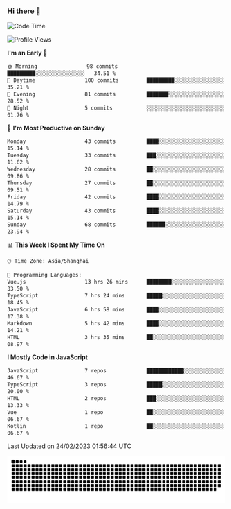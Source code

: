 ### Hi there 👋
<!--  ![visitors](https://visitor-badge.laobi.icu/badge?page_id=huamurui) -->

<!-- [![知乎](https://img.shields.io/badge/dynamic/json?url=https%3A%2F%2Fapi.swo.moe%2Fstats%2Fzhihu%2Fke-ai-wu-li-de-nan-hai-zi&query=count&color=282c34&label=%E7%9F%A5%E4%B9%8E&labelColor=0084ff&logo=zhihu&logoColor=ffffff&suffix=+%E5%85%B3%E6%B3%A8&cacheSeconds=3600)](https://www.zhihu.com/people/ke-ai-wu-li-de-nan-hai-zi)
 -->


<!--START_SECTION:waka-->
![Code Time](http://img.shields.io/badge/Code%20Time-375%20hrs%2056%20mins-blue)

![Profile Views](http://img.shields.io/badge/Profile%20Views-0-blue)

**I'm an Early 🐤** 

```text
🌞 Morning                98 commits          █████████░░░░░░░░░░░░░░░░   34.51 % 
🌆 Daytime                100 commits         █████████░░░░░░░░░░░░░░░░   35.21 % 
🌃 Evening                81 commits          ███████░░░░░░░░░░░░░░░░░░   28.52 % 
🌙 Night                  5 commits           ░░░░░░░░░░░░░░░░░░░░░░░░░   01.76 % 
```
📅 **I'm Most Productive on Sunday** 

```text
Monday                   43 commits          ████░░░░░░░░░░░░░░░░░░░░░   15.14 % 
Tuesday                  33 commits          ███░░░░░░░░░░░░░░░░░░░░░░   11.62 % 
Wednesday                28 commits          ██░░░░░░░░░░░░░░░░░░░░░░░   09.86 % 
Thursday                 27 commits          ██░░░░░░░░░░░░░░░░░░░░░░░   09.51 % 
Friday                   42 commits          ████░░░░░░░░░░░░░░░░░░░░░   14.79 % 
Saturday                 43 commits          ████░░░░░░░░░░░░░░░░░░░░░   15.14 % 
Sunday                   68 commits          ██████░░░░░░░░░░░░░░░░░░░   23.94 % 
```


📊 **This Week I Spent My Time On** 

```text
🕑︎ Time Zone: Asia/Shanghai

💬 Programming Languages: 
Vue.js                   13 hrs 26 mins      ████████░░░░░░░░░░░░░░░░░   33.50 % 
TypeScript               7 hrs 24 mins       █████░░░░░░░░░░░░░░░░░░░░   18.45 % 
JavaScript               6 hrs 58 mins       ████░░░░░░░░░░░░░░░░░░░░░   17.38 % 
Markdown                 5 hrs 42 mins       ████░░░░░░░░░░░░░░░░░░░░░   14.21 % 
HTML                     3 hrs 35 mins       ██░░░░░░░░░░░░░░░░░░░░░░░   08.97 % 
```

**I Mostly Code in JavaScript** 

```text
JavaScript               7 repos             ████████████░░░░░░░░░░░░░   46.67 % 
TypeScript               3 repos             █████░░░░░░░░░░░░░░░░░░░░   20.00 % 
HTML                     2 repos             ███░░░░░░░░░░░░░░░░░░░░░░   13.33 % 
Vue                      1 repo              ██░░░░░░░░░░░░░░░░░░░░░░░   06.67 % 
Kotlin                   1 repo              ██░░░░░░░░░░░░░░░░░░░░░░░   06.67 % 
```




 Last Updated on 24/02/2023 01:56:44 UTC
<!--END_SECTION:waka-->

<!--
![知乎](https://stats.justsong.cn/api/zhihu?username=ke-ai-wu-li-de-nan-hai-zi)
![bilibili](https://stats.justsong.cn/api/bilibili/?id=144672037)
![leetcode](https://stats.justsong.cn/api/leetcode?username=yun-tai-f&cn=true)
![huamurui's Most used languages](https://github-readme-stats.vercel.app/api/top-langs?username=huamurui&show_icons=true&count_private=true&layout=compact&hide_border=true&langs_count=10)

<img align="right" src="https://github-readme-stats.vercel.app/api?username=huamurui&show_icons=true&theme=radical">

**huamurui/huamurui** is a ✨ _special_ ✨ repository because its `README.md` (this file) appears on your GitHub profile.

Here are some ideas to get you started:

- 🔭 I’m currently working on ...
- 🌱 I’m currently learning ...
- 👯 I’m looking to collaborate on ...
- 🤔 I’m looking for help with ...
- 💬 Ask me about ...
- 📫 How to reach me: ...
- 😄 Pronouns: ...
- ⚡ Fun fact: ...
-->

![huamurui](https://raw.githubusercontent.com/huamurui/huamurui/main/assets/github-contribution-grid-snake.svg)
<!-- ![huamurui](https://count.getloli.com/get/@huamurui) -->
